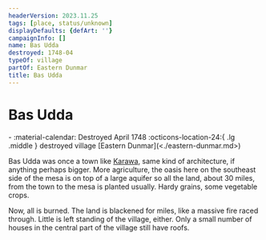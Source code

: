 ```yaml
---
headerVersion: 2023.11.25
tags: [place, status/unknown]
displayDefaults: {defArt: ''}
campaignInfo: []
name: Bas Udda
destroyed: 1748-04
typeOf: village
partOf: Eastern Dunmar
title: Bas Udda
---
```


# Bas Udda
<div class="grid cards ext-narrow-margin ext-one-column" markdown>
-  
   :material-calendar: Destroyed April 1748  
    :octicons-location-24:{ .lg .middle } destroyed village [Eastern Dunmar](<./eastern-dunmar.md>)  
</div>


Bas Udda was once a town like [Karawa](<./karawa.md>), same kind of architecture, if anything perhaps bigger. More agriculture, the oasis here on the southeast side of the mesa is on top of a large aquifer so all the land, about 30 miles, from the town to the mesa is planted usually. Hardy grains, some vegetable crops.

Now, all is burned. The land is blackened for miles, like a massive fire raced through. Little is left standing of the village, either. Only a small number of houses in the central part of the village still have roofs.






